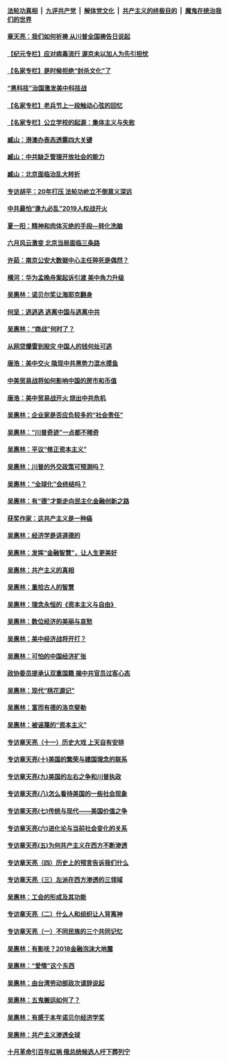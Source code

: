 

####  [法轮功真相](../../../../basic/blob/master/README.md?t=06270831) &nbsp;|&nbsp; [九评共产党](../../../../9ping.md/blob/master/README.md?t=06270831) &nbsp;|&nbsp; [解体党文化](../../../../jtdwh.md/blob/master/README.md?t=06270831)  &nbsp;|&nbsp; [共产主义的终极目的](../../../../gczydzjmd.md/blob/master/README.md?t=06270831) &nbsp;|&nbsp; [魔鬼在统治我们的世界](../../../../mgztzwmdsj.md/blob/master/README.md?t=06270831) 

#### [章天亮：我们如何祈祷 从川普全国祷告日说起](../pages/nsc423/n11944627.md?t=06270831) 

#### [【纪元专栏】应对病毒流行 渥京未以加人为先引担忧](../pages/nsc423/n11875714.md?t=06270831) 

#### [【名家专栏】是时候拒绝“封杀文化”了](../pages/nsc423/n11814093.md?t=06270831) 

#### [“黑科技”治国激发美中科技战](../pages/nsc423/n11638056.md?t=06270831) 

#### [【名家专栏】老兵节上一段触动心弦的回忆](../pages/nsc423/n11646016.md?t=06270831) 

#### [【名家专栏】公立学校的起源：集体主义与失败](../pages/nsc423/n11601833.md?t=06270831) 

#### [臧山：港澳办表态透露四大关键](../pages/nsc423/n11421628.md?t=06270831) 

#### [臧山：中共缺乏管理开放社会的能力](../pages/nsc423/n11407457.md?t=06270831) 

#### [臧山：北京面临治乱大转折](../pages/nsc423/n11406895.md?t=06270831) 

#### [专访胡平：20年打压 法轮功屹立不倒意义深远](../pages/nsc423/n11398800.md?t=06270831) 

#### [中共最怕“逢九必乱”2019人权战开火](../pages/nsc423/n11385248.md?t=06270831) 

#### [夏一阳：精神和肉体灭绝的手段—转化洗脑](../pages/nsc423/n11368250.md?t=06270831) 

#### [六月风云激变 北京当局面临三条路](../pages/nsc423/n11313668.md?t=06270831) 

#### [许茹：南京公安大数据中心主任猝死是偶然？](../pages/nsc423/n11064744.md?t=06270831) 

#### [横河：华为孟晚舟案起诉引渡 美中角力升级](../pages/nsc423/n11027230.md?t=06270831) 

#### [吴惠林：诺贝尔奖让海耶克翻身](../pages/nsc423/n10890049.md?t=06270831) 

#### [何坚：逃逃逃 逃离中国与逃离中共](../pages/nsc423/n10592891.md?t=06270831) 

#### [吴惠林：“商战”何时了？](../pages/nsc423/n10573558.md?t=06270831) 

#### [从网贷爆雷到股灾 中国人的钱何处可逃](../pages/nsc423/n10572800.md?t=06270831) 

#### [唐浩：美中交火 隐现中共黑势力混水摸鱼](../pages/nsc423/n10544040.md?t=06270831) 

#### [中美贸易战将如何影响中国的房市和币值](../pages/nsc423/n10543697.md?t=06270831) 

#### [唐浩：美中贸易战开火 烧出中共危机](../pages/nsc423/n10540126.md?t=06270831) 

#### [吴惠林：企业家是否应负较多的“社会责任”](../pages/nsc423/n10535022.md?t=06270831) 

#### [吴惠林：“川普奇迹”一点都不稀奇](../pages/nsc423/n10512808.md?t=06270831) 

#### [吴惠林：平议“修正资本主义”](../pages/nsc423/n10495724.md?t=06270831) 

#### [吴惠林：川普的外交政策可预测吗？](../pages/nsc423/n10462387.md?t=06270831) 

#### [吴惠林：“全球化”会终结吗？](../pages/nsc423/n10452838.md?t=06270831) 

#### [吴惠林：有“德”才能走向民主化金融创新之路](../pages/nsc423/n10432292.md?t=06270831) 

#### [获奖作家：这共产主义是一种癌](../pages/nsc423/n10431541.md?t=06270831) 

#### [吴惠林：经济学是讲道德的](../pages/nsc423/n10398014.md?t=06270831) 

#### [吴惠林：发挥“金融智慧”，让人生更美好](../pages/nsc423/n10375019.md?t=06270831) 

#### [吴惠林：共产主义的真相](../pages/nsc423/n10351394.md?t=06270831) 

#### [吴惠林：重拾古人的智慧](../pages/nsc423/n10337691.md?t=06270831) 

#### [吴惠林：理念永恒的《资本主义与自由》](../pages/nsc423/n10316274.md?t=06270831) 

#### [吴惠林：数位经济的美丽与哀愁](../pages/nsc423/n10292946.md?t=06270831) 

#### [吴惠林：美中经济战将开打？](../pages/nsc423/n10258825.md?t=06270831) 

#### [吴惠林：可怕的中国经济扩张](../pages/nsc423/n10219147.md?t=06270831) 

#### [政协委员提承认双重国籍 揭中共官员过客心态](../pages/nsc423/n10208809.md?t=06270831) 

#### [吴惠林：现代“桃花源记”](../pages/nsc423/n10185234.md?t=06270831) 

#### [吴惠林：富而有德的洛克斐勒](../pages/nsc423/n10142264.md?t=06270831) 

#### [吴惠林：被诬蔑的“资本主义”](../pages/nsc423/n10124816.md?t=06270831) 

#### [专访章天亮（十一）历史大戏 上天自有安排](../pages/nsc423/n10094905.md?t=06270831) 

#### [专访章天亮(十)美国的繁荣与建国理念的联系](../pages/nsc423/n10094899.md?t=06270831) 

#### [专访章天亮(九)美国的左右之争和川普执政](../pages/nsc423/n10094889.md?t=06270831) 

#### [专访章天亮(八)怎么看待美国的一些社会现象](../pages/nsc423/n10094857.md?t=06270831) 

#### [专访章天亮(七)传统与现代——美国价值之争](../pages/nsc423/n10093140.md?t=06270831) 

#### [专访章天亮(六)进化论与当前社会变化的关系](../pages/nsc423/n10092036.md?t=06270831) 

#### [专访章天亮(五)为何共产主义在西方不断渗透](../pages/nsc423/n10083620.md?t=06270831) 

#### [专访章天亮（四）历史上的预言告诉我们什么](../pages/nsc423/n10083606.md?t=06270831) 

#### [专访章天亮（三）左派在西方渗透的三领域](../pages/nsc423/n10081115.md?t=06270831) 

#### [吴惠林：工会的形成及其功能](../pages/nsc423/n10080633.md?t=06270831) 

#### [专访章天亮（二）什么人和组织让人背离神](../pages/nsc423/n10076637.md?t=06270831) 

#### [专访章天亮（一）不同民族的三个共同记忆](../pages/nsc423/n10074188.md?t=06270831) 

#### [吴惠林：有影呒？2018金融泡沫大地震](../pages/nsc423/n10040534.md?t=06270831) 

#### [吴惠林：“爱情”这个东西](../pages/nsc423/n10019423.md?t=06270831) 

#### [吴惠林：由台湾劳动部政次请辞说起](../pages/nsc423/n9979679.md?t=06270831) 

#### [吴惠林：五鬼搬运如何了？](../pages/nsc423/n9925338.md?t=06270831) 

#### [吴惠林：有感于本年诺贝尔经济学奖](../pages/nsc423/n9871883.md?t=06270831) 

#### [吴惠林：共产主义渗透全球](../pages/nsc423/n9812748.md?t=06270831) 

#### [十月革命引百年红祸 俄总统候选人吁下葬列宁](../pages/nsc423/n9810182.md?t=06270831) 

